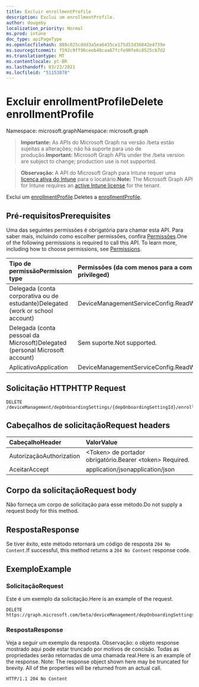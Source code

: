 ```yaml
---
title: Excluir enrollmentProfile
description: Exclui um enrollmentProfile.
author: dougeby
localization_priority: Normal
ms.prod: intune
doc_type: apiPageType
ms.openlocfilehash: 888c025cddd3a5ea6435ce175d53d36842e4739e
ms.sourcegitcommit: f592c9ff96ceeb40caa67fcfe90fe6c8525cb7d2
ms.translationtype: MT
ms.contentlocale: pt-BR
ms.lasthandoff: 03/23/2021
ms.locfileid: "51153878"
---
```

# <a name="delete-enrollmentprofile"></a><span data-ttu-id="1bfe1-103">Excluir enrollmentProfile</span><span class="sxs-lookup"><span data-stu-id="1bfe1-103">Delete enrollmentProfile</span></span>

<span data-ttu-id="1bfe1-104">Namespace: microsoft.graph</span><span class="sxs-lookup"><span data-stu-id="1bfe1-104">Namespace: microsoft.graph</span></span>

> <span data-ttu-id="1bfe1-105">**Importante:** As APIs do Microsoft Graph na versão /beta estão sujeitas a alterações; não há suporte para uso de produção.</span><span class="sxs-lookup"><span data-stu-id="1bfe1-105">**Important:** Microsoft Graph APIs under the /beta version are subject to change; production use is not supported.</span></span>

> <span data-ttu-id="1bfe1-106">**Observação:** A API do Microsoft Graph para Intune requer uma [licença ativa do Intune](https://go.microsoft.com/fwlink/?linkid=839381) para o locatário.</span><span class="sxs-lookup"><span data-stu-id="1bfe1-106">**Note:** The Microsoft Graph API for Intune requires an [active Intune license](https://go.microsoft.com/fwlink/?linkid=839381) for the tenant.</span></span>

<span data-ttu-id="1bfe1-107">Exclui um [enrollmentProfile](../resources/intune-enrollment-enrollmentprofile.md).</span><span class="sxs-lookup"><span data-stu-id="1bfe1-107">Deletes a [enrollmentProfile](../resources/intune-enrollment-enrollmentprofile.md).</span></span>

## <a name="prerequisites"></a><span data-ttu-id="1bfe1-108">Pré-requisitos</span><span class="sxs-lookup"><span data-stu-id="1bfe1-108">Prerequisites</span></span>
<span data-ttu-id="1bfe1-p101">Uma das seguintes permissões é obrigatória para chamar esta API. Para saber mais, incluindo como escolher permissões, confira [Permissões](/graph/permissions-reference).</span><span class="sxs-lookup"><span data-stu-id="1bfe1-p101">One of the following permissions is required to call this API. To learn more, including how to choose permissions, see [Permissions](/graph/permissions-reference).</span></span>

|<span data-ttu-id="1bfe1-111">Tipo de permissão</span><span class="sxs-lookup"><span data-stu-id="1bfe1-111">Permission type</span></span>|<span data-ttu-id="1bfe1-112">Permissões (da com menos para a com mais privilégios)</span><span class="sxs-lookup"><span data-stu-id="1bfe1-112">Permissions (from least to most privileged)</span></span>|
|:---|:---|
|<span data-ttu-id="1bfe1-113">Delegada (conta corporativa ou de estudante)</span><span class="sxs-lookup"><span data-stu-id="1bfe1-113">Delegated (work or school account)</span></span>|<span data-ttu-id="1bfe1-114">DeviceManagementServiceConfig.ReadWrite.All</span><span class="sxs-lookup"><span data-stu-id="1bfe1-114">DeviceManagementServiceConfig.ReadWrite.All</span></span>|
|<span data-ttu-id="1bfe1-115">Delegada (conta pessoal da Microsoft)</span><span class="sxs-lookup"><span data-stu-id="1bfe1-115">Delegated (personal Microsoft account)</span></span>|<span data-ttu-id="1bfe1-116">Sem suporte.</span><span class="sxs-lookup"><span data-stu-id="1bfe1-116">Not supported.</span></span>|
|<span data-ttu-id="1bfe1-117">Aplicativo</span><span class="sxs-lookup"><span data-stu-id="1bfe1-117">Application</span></span>|<span data-ttu-id="1bfe1-118">DeviceManagementServiceConfig.ReadWrite.All</span><span class="sxs-lookup"><span data-stu-id="1bfe1-118">DeviceManagementServiceConfig.ReadWrite.All</span></span>|

## <a name="http-request"></a><span data-ttu-id="1bfe1-119">Solicitação HTTP</span><span class="sxs-lookup"><span data-stu-id="1bfe1-119">HTTP Request</span></span>
<!-- {
  "blockType": "ignored"
}
-->
``` http
DELETE /deviceManagement/depOnboardingSettings/{depOnboardingSettingId}/enrollmentProfiles/{enrollmentProfileId}
```

## <a name="request-headers"></a><span data-ttu-id="1bfe1-120">Cabeçalhos de solicitação</span><span class="sxs-lookup"><span data-stu-id="1bfe1-120">Request headers</span></span>
|<span data-ttu-id="1bfe1-121">Cabeçalho</span><span class="sxs-lookup"><span data-stu-id="1bfe1-121">Header</span></span>|<span data-ttu-id="1bfe1-122">Valor</span><span class="sxs-lookup"><span data-stu-id="1bfe1-122">Value</span></span>|
|:---|:---|
|<span data-ttu-id="1bfe1-123">Autorização</span><span class="sxs-lookup"><span data-stu-id="1bfe1-123">Authorization</span></span>|<span data-ttu-id="1bfe1-124">&lt;Token&gt; de portador obrigatório.</span><span class="sxs-lookup"><span data-stu-id="1bfe1-124">Bearer &lt;token&gt; Required.</span></span>|
|<span data-ttu-id="1bfe1-125">Aceitar</span><span class="sxs-lookup"><span data-stu-id="1bfe1-125">Accept</span></span>|<span data-ttu-id="1bfe1-126">application/json</span><span class="sxs-lookup"><span data-stu-id="1bfe1-126">application/json</span></span>|

## <a name="request-body"></a><span data-ttu-id="1bfe1-127">Corpo da solicitação</span><span class="sxs-lookup"><span data-stu-id="1bfe1-127">Request body</span></span>
<span data-ttu-id="1bfe1-128">Não forneça um corpo de solicitação para esse método.</span><span class="sxs-lookup"><span data-stu-id="1bfe1-128">Do not supply a request body for this method.</span></span>

## <a name="response"></a><span data-ttu-id="1bfe1-129">Resposta</span><span class="sxs-lookup"><span data-stu-id="1bfe1-129">Response</span></span>
<span data-ttu-id="1bfe1-130">Se tiver êxito, este método retornará um código de resposta `204 No Content`.</span><span class="sxs-lookup"><span data-stu-id="1bfe1-130">If successful, this method returns a `204 No Content` response code.</span></span>

## <a name="example"></a><span data-ttu-id="1bfe1-131">Exemplo</span><span class="sxs-lookup"><span data-stu-id="1bfe1-131">Example</span></span>

### <a name="request"></a><span data-ttu-id="1bfe1-132">Solicitação</span><span class="sxs-lookup"><span data-stu-id="1bfe1-132">Request</span></span>
<span data-ttu-id="1bfe1-133">Este é um exemplo da solicitação.</span><span class="sxs-lookup"><span data-stu-id="1bfe1-133">Here is an example of the request.</span></span>
``` http
DELETE https://graph.microsoft.com/beta/deviceManagement/depOnboardingSettings/{depOnboardingSettingId}/enrollmentProfiles/{enrollmentProfileId}
```

### <a name="response"></a><span data-ttu-id="1bfe1-134">Resposta</span><span class="sxs-lookup"><span data-stu-id="1bfe1-134">Response</span></span>
<span data-ttu-id="1bfe1-p102">Veja a seguir um exemplo da resposta. Observação: o objeto response mostrado aqui pode estar truncado por motivos de concisão. Todas as propriedades serão retornadas de uma chamada real.</span><span class="sxs-lookup"><span data-stu-id="1bfe1-p102">Here is an example of the response. Note: The response object shown here may be truncated for brevity. All of the properties will be returned from an actual call.</span></span>
``` http
HTTP/1.1 204 No Content
```





